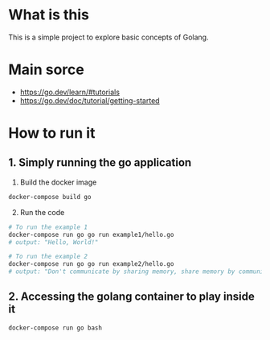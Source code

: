 # What is this
This is a simple project to explore basic concepts of Golang.

# Main sorce
- https://go.dev/learn/#tutorials
- https://go.dev/doc/tutorial/getting-started

# How to run it
## 1. Simply running the go application
1. Build the docker image
```sh
docker-compose build go
```
2. Run the code
```sh
# To run the example 1
docker-compose run go go run example1/hello.go
# output: "Hello, World!"

# To run the example 2
docker-compose run go go run example2/hello.go
# output: "Don't communicate by sharing memory, share memory by communicating."
```
## 2. Accessing the golang container to play inside it
```sh
docker-compose run go bash
```
